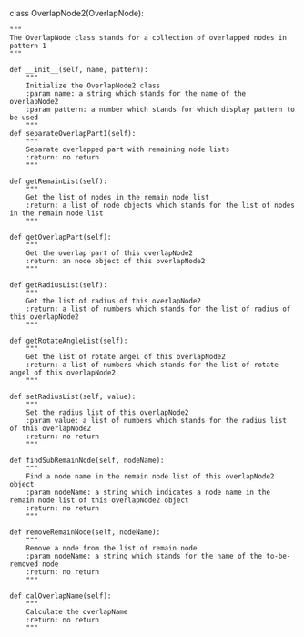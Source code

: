 class OverlapNode2(OverlapNode):

    """
    The OverlapNode class stands for a collection of overlapped nodes in pattern 1
    """

    def __init__(self, name, pattern):
        """
        Initialize the OverlapNode2 class
        :param name: a string which stands for the name of the overlapNode2
        :param pattern: a number which stands for which display pattern to be used
        """
    def separateOverlapPart1(self):
        """
        Separate overlapped part with remaining node lists
        :return: no return
        """

    def getRemainList(self):
        """
        Get the list of nodes in the remain node list
        :return: a list of node objects which stands for the list of nodes in the remain node list
        """

    def getOverlapPart(self):
        """
        Get the overlap part of this overlapNode2
        :return: an node object of this overlapNode2
        """

    def getRadiusList(self):
        """
        Get the list of radius of this overlapNode2
        :return: a list of numbers which stands for the list of radius of this overlapNode2
        """

    def getRotateAngleList(self):
        """
        Get the list of rotate angel of this overlapNode2
        :return: a list of numbers which stands for the list of rotate angel of this overlapNode2
        """

    def setRadiusList(self, value):
        """
        Set the radius list of this overlapNode2
        :param value: a list of numbers which stands for the radius list of this overlapNode2
        :return: no return
        """

    def findSubRemainNode(self, nodeName):
        """
        Find a node name in the remain node list of this overlapNode2 object
        :param nodeName: a string which indicates a node name in the remain node list of this overlapNode2 object
        :return: no return
        """

    def removeRemainNode(self, nodeName):
        """
        Remove a node from the list of remain node
        :param nodeName: a string which stands for the name of the to-be-removed node
        :return: no return
        """

    def calOverlapName(self):
        """
        Calculate the overlapName
        :return: no return
        """
